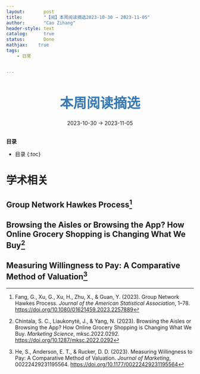 ```yaml
---
layout:       post
title:        "【阅】本周阅读摘选2023-10-30 → 2023-11-05"
author:       "Cao Zihang"
header-style: text
catalog:      true
status:		  Done
mathjax: 	true
tags:
    - 日常


---
```


<center style="margin-bottom: 20px; margin-top: 50px"><font color="#3879B1" style="line-height: 1.4;font-weight: 700;font-size: 36px;box-sizing: border-box; ">本周阅读摘选</font></center>

<center style=" margin-bottom: 30px;">2023-10-30 → 2023-11-05</center>

<font style="font-weight: bold;">目录</font>

* 目录
{:toc}

# 学术相关

## Group Network Hawkes Process[^1]



## Browsing the Aisles or Browsing the App? How Online Grocery Shopping is Changing What We Buy[^2]



## Measuring Willingness to Pay: A Comparative Method of Valuation[^3]



[^1]: Fang, G., Xu, G., Xu, H., Zhu, X., & Guan, Y. (2023). Group Network Hawkes Process. *Journal of the American Statistical Association*, 1–78. https://doi.org/10.1080/01621459.2023.2257889

[^2]: Chintala, S. C., Liaukonytė, J., & Yang, N. (2023). Browsing the Aisles or Browsing the App? How Online Grocery Shopping is Changing What We Buy. *Marketing Science*, mksc.2022.0292. https://doi.org/10.1287/mksc.2022.0292
[^3]: He, S., Anderson, E. T., & Rucker, D. D. (2023). Measuring Willingness to Pay: A Comparative Method of Valuation. *Journal of Marketing*, 00222429231195564. https://doi.org/10.1177/00222429231195564
